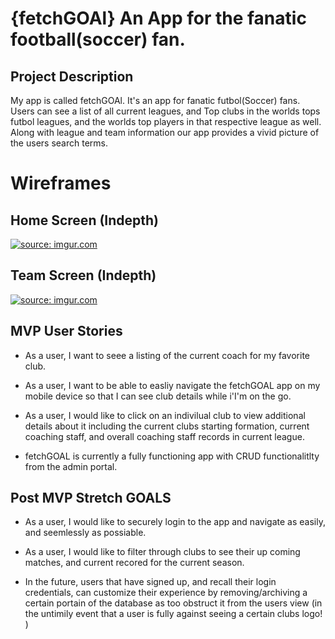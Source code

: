 # {fetchGOAl} An App for the fanatic football(soccer) fan. 

## Project Description

My app is called fetchGOAl. It's an app for fanatic futbol(Soccer) fans. 
Users can see a list of all current leagues, and Top clubs in the worlds tops futbol leagues, and the worlds top players in that respective league as well. Along with league and team information our app provides a vivid picture of the users search terms.

# Wireframes

## Home Screen (Indepth)

<a href="https://imgur.com/V5azn4L"><img src="https://i.imgur.com/V5azn4L.png" title="source: imgur.com" /></a>


## Team Screen (Indepth)

<a href="https://imgur.com/omMvsi3"><img src="https://i.imgur.com/omMvsi3.png" title="source: imgur.com" /></a>

## MVP User Stories 

* As a user, I want to seee a listing of the current coach for my favorite club. 

* As a user, I want to be able to easliy navigate the fetchGOAL app on my mobile device so that I can see club details while i'I'm on the go.

* As a user, I would like to click on an indivilual club to view additional details about it including the current clubs starting formation, current coaching staff, and overall coaching staff records in current league.

* fetchGOAL is currently a fully functioning app with CRUD functionalitlty from the admin portal. 

## Post MVP Stretch GOALS

* As a user, I would like to securely login to the app and navigate as easily, and seemlessly as possiable. 

* As a user, I would like to filter through clubs to see their up coming matches, and current recored for the current season. 

* In the future, users that have signed up, and recall their login credentials, can customize their experience by removing/archiving a certain portain of the database as too obstruct it from the users view (in the untimily event that a user is fully against seeing a certain clubs logo! )


